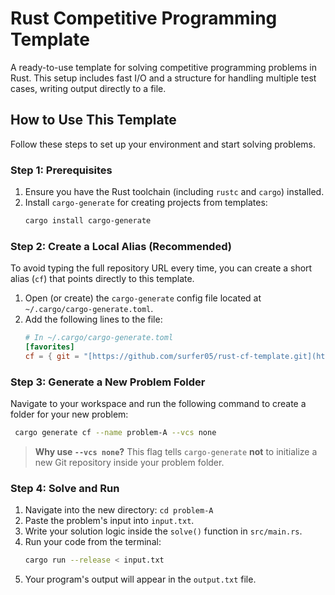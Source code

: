 # Rust Competitive Programming Template

A ready-to-use template for solving competitive programming problems in Rust. This setup includes fast I/O and a structure for handling multiple test cases, writing output directly to a file.

## How to Use This Template

Follow these steps to set up your environment and start solving problems.

### Step 1: Prerequisites

1.  Ensure you have the Rust toolchain (including `rustc` and `cargo`) installed.
2.  Install `cargo-generate` for creating projects from templates:
    ```bash
    cargo install cargo-generate
    ```

### Step 2: Create a Local Alias (Recommended)

To avoid typing the full repository URL every time, you can create a short alias (`cf`) that points directly to this template.

1.  Open (or create) the `cargo-generate` config file located at `~/.cargo/cargo-generate.toml`.
2.  Add the following lines to the file:
    ```toml
    # In ~/.cargo/cargo-generate.toml
    [favorites]
    cf = { git = "[https://github.com/surfer05/rust-cf-template.git](https://github.com/surfer05/rust-cf-template.git)" }
    ```

### Step 3: Generate a New Problem Folder

Navigate to your workspace and run the following command to create a folder for your new problem:
   
```bash
 cargo generate cf --name problem-A --vcs none
```

> **Why use `--vcs none`?** 
> This flag tells `cargo-generate` **not** to initialize a new Git repository inside your problem folder. 
### Step 4: Solve and Run

1.  Navigate into the new directory: `cd problem-A`
2.  Paste the problem's input into `input.txt`.
3.  Write your solution logic inside the `solve()` function in `src/main.rs`.
4.  Run your code from the terminal:
    ```bash
    cargo run --release < input.txt
    ```
5.  Your program's output will appear in the `output.txt` file.

